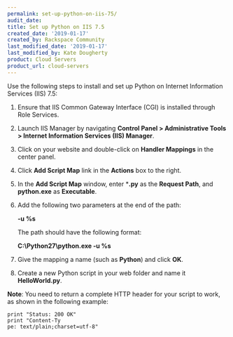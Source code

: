 ```yaml
---
permalink: set-up-python-on-iis-75/
audit_date:
title: Set up Python on IIS 7.5
created_date: '2019-01-17'
created_by: Rackspace Community
last_modified_date: '2019-01-17'
last_modified_by: Kate Dougherty
product: Cloud Servers
product_url: cloud-servers
---
```


Use the following steps to install and set up Python on Internet Information Services (IIS) 7.5:

1. Ensure that IIS Common Gateway Interface (CGI) is installed through Role Services.
2. Launch IIS Manager by navigating **Control Panel > Administrative Tools > Internet Information Services (IIS) Manager**.
3. Click on your website and double-click on **Handler Mappings** in the center panel. 
4. Click **Add Script Map** link in the **Actions** box to the right.
5. In the **Add Script Map** window, enter ***.py** as the **Request Path**, and **python.exe** as **Executable**. 
6. Add the following two parameters at the end of the path:

   **-u %s**
       
   The path should have the following format:
   
   **C:\Python27\python.exe -u %s**

7. Give the mapping a name (such as **Python**) and click **OK**. 
8. Create a new Python script in your web folder and name it **HelloWorld.py**.

**Note**: You need to return a complete HTTP header for your script to work, as shown in the following example:

    print "Status: 200 OK"
    print "Content-Ty
    pe: text/plain;charset=utf-8"
